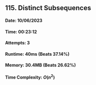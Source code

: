 ## 115. Distinct Subsequences

#### Date: 10/06/2023

#### Time: 00:23:12

#### Attempts: 3

#### Runtime: 40ms (Beats 37.14%)

#### Memory: 30.4MB (Beats 26.62%)

#### Time Complexity: $O(n^2)$